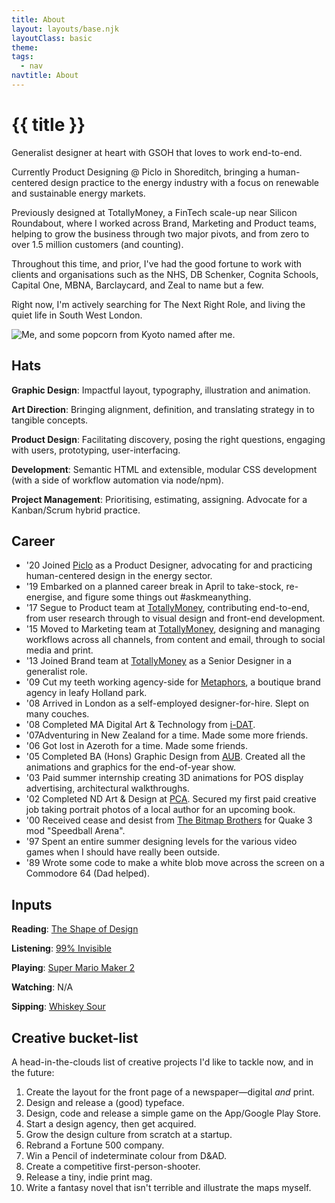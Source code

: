 ```yaml
---
title: About
layout: layouts/base.njk
layoutClass: basic
theme: 
tags:
  - nav
navtitle: About
---
```



<h1>{{ title }}</h1>

Generalist designer at heart with GSOH that loves to work end-to-end.

Currently Product Designing @ Piclo in Shoreditch, bringing a human-centered design practice to the energy industry with a focus on renewable and sustainable energy markets.

Previously designed at TotallyMoney, a FinTech scale-up near Silicon Roundabout, where I worked across Brand, Marketing and Product teams, helping to grow the business through two major pivots, and from zero to over 1.5 million customers (and counting).

Throughout this time, and prior, I've had the good fortune to work with clients and organisations such as the NHS, DB Schenker, Cognita Schools, Capital One, MBNA, Barclaycard, and Zeal to name but a few.

Right now, I'm actively searching for The Next Right Role, and living the quiet life in South West London.

![Me, and some popcorn from Kyoto named after me.](/_assets/img/mike.jpg)

## Hats

__Graphic Design__: Impactful layout, typography, illustration and animation.

__Art Direction__: Bringing alignment, definition, and translating strategy in to tangible concepts.

__Product Design__: Facilitating discovery, posing the right questions, engaging with users, prototyping, user-interfacing.

__Development__: Semantic HTML and extensible, modular CSS development (with a side of workflow automation via node/npm).

__Project Management__: Prioritising, estimating, assigning. Advocate for a Kanban/Scrum hybrid practice.


## Career
	
<ul class="timeline">
    <li>
        <span>'20</span> <span>Joined <a title="Piclo" target="_blank" href="https://www.piclo.energy">Piclo</a> as a Product Designer, advocating for and practicing human-centered design in the energy sector.</span>
    </li>
    <li>
        <span>'19</span> <span>Embarked on a planned career break in April to take-stock, re-energise, and figure some things out #askmeanything.</span>
    </li>
    <li>
        <span>'17</span> <span>Segue to Product team at <a title="TotallyMoney" target="_blank" href="https://www.totallymoney.com/info/team/">TotallyMoney</a>, contributing end-to-end, from user research through to visual design and front-end development.</span>
    </li>
    <li>
        <span>'15</span> <span>Moved to Marketing team at <a title="TotallyMoney" target="_blank" href="https://www.totallymoney.com/info/team/">TotallyMoney</a>, designing and managing workflows across all channels, from content and email, through to social media and print.</span>
    </li>
    <li>
        <span>'13</span> <span>Joined Brand team at <a title="TotallyMoney" target="_blank" href="https://www.totallymoney.com/info/team/">TotallyMoney</a> as a Senior Designer in a generalist role.</span>
    </li>
    <li>
        <span>'09</span> <span>Cut my teeth working agency-side for <a title="Metaphors" target="_blank" href="https://www.metaphors.co.uk/">Metaphors</a>, a boutique brand agency in leafy Holland park.</span>
    </li>
    <li>
        <span>'08</span> <span>Arrived in London as a self-employed designer-for-hire. Slept on many couches.</span>
    </li>
    <li>
        <span>'08</span> <span>Completed MA Digital Art & Technology from <a title="i-DAT" target="_blank" href="https://www.plymouth.ac.uk/research/i-dat">i-DAT</a>.</span>
    </li>
    <li>
        <span>'07</span><span>Adventuring in New Zealand for a time. Made some more friends.</span>
    </li>
    <li>
        <span>'06</span> <span>Got lost in Azeroth for a time. Made some friends.</span>
    </li>
    <li>
        <span>'05</span> <span>Completed BA (Hons) Graphic Design from <a title="Arts University Bournemouth" target="_blank" href="https://en.wikipedia.org/wiki/Arts_University_Bournemouth">AUB</a>. Created all the animations and graphics for the end-of-year show.</span>
    </li>
    <li>
        <span>'03</span> <span>Paid summer internship creating 3D animations for POS display advertising, architectural walkthroughs.</span>
    </li>
    <li>
        <span>'02</span> <span>Completed ND Art & Design at <a title="Plymouth College of Art" target="_blank" href="https://www.plymouthart.ac.uk/">PCA</a>. Secured my first paid creative job taking portrait photos of a local author for an upcoming book.
    <li>
        <span>'00</span> <span>Received cease and desist from <a title="The Bitmap Brothers" target="_blank" href="https://en.wikipedia.org/wiki/The_Bitmap_Brothers">The Bitmap Brothers</a> for Quake 3 mod "Speedball Arena".</span>
    </li>
    <li>
        <span>'97</span> <span>Spent an entire summer designing levels for the various video games when I should have really been outside.</span>
    </li>
    <li>
        <span>'89</span> <span>Wrote some code to make a white blob move across the screen on a Commodore 64 (Dad helped).</span>
    </li>
</ul>




## Inputs


__Reading__: <a title="The Shape of Design" target="_blank" href="https://shapeofdesignbook.com/">The Shape of Design</a>

__Listening__: <a title="99% Invisible" target="_blank" href="https://99percentinvisible.org/">99% Invisible</a>

__Playing__: <a title="Super Mario Maker 2" target="_blank" href="https://www.nintendo.co.uk/Games/Nintendo-Switch/Super-Mario-Maker-2-1514009.html">Super Mario Maker 2</a>

__Watching__: N/A

__Sipping__: <a title="Whiskey Sour" target="_blank" href="https://en.wikipedia.org/wiki/Whiskey_sour">Whiskey Sour</a>


## Creative bucket-list

A head-in-the-clouds list of creative projects I'd like to tackle now, and in the future:

1. Create the layout for the front page of a newspaper—digital _and_ print.
2. Design and release a (good) typeface.
3. Design, code and release a simple game on the App/Google Play Store.
4. Start a design agency, then get acquired.
5. Grow the design culture from scratch at a startup.
6. Rebrand a Fortune 500 company.
7. Win a Pencil of indeterminate colour from D&AD.
8. Create a competitive first-person-shooter.
9. Release a tiny, indie print mag.
10. Write a fantasy novel that isn't terrible and illustrate the maps myself.